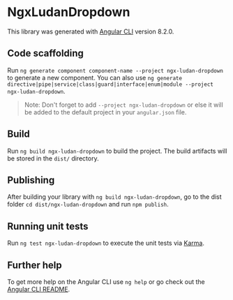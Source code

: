 # NgxLudanDropdown

This library was generated with [Angular CLI](https://github.com/angular/angular-cli) version 8.2.0.

## Code scaffolding

Run `ng generate component component-name --project ngx-ludan-dropdown` to generate a new component. You can also use `ng generate directive|pipe|service|class|guard|interface|enum|module --project ngx-ludan-dropdown`.
> Note: Don't forget to add `--project ngx-ludan-dropdown` or else it will be added to the default project in your `angular.json` file. 

## Build

Run `ng build ngx-ludan-dropdown` to build the project. The build artifacts will be stored in the `dist/` directory.

## Publishing

After building your library with `ng build ngx-ludan-dropdown`, go to the dist folder `cd dist/ngx-ludan-dropdown` and run `npm publish`.

## Running unit tests

Run `ng test ngx-ludan-dropdown` to execute the unit tests via [Karma](https://karma-runner.github.io).

## Further help

To get more help on the Angular CLI use `ng help` or go check out the [Angular CLI README](https://github.com/angular/angular-cli/blob/master/README.md).
